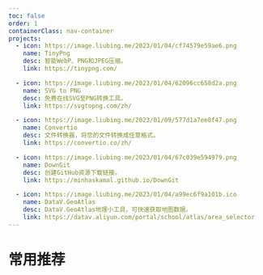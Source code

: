 ```yaml
---
toc: false
order: 1
containerClass: nav-container
projects:
  - icon: https://image.liubing.me/2023/01/04/cf74579e59ae6.png
    name: TinyPng
    desc: 智能WebP、PNG和JPEG压缩。
    link: https://tinypng.com/

  - icon: https://image.liubing.me/2023/01/04/62096cc658d2a.png
    name: SVG to PNG
    desc: 免费在线SVG至PNG转换工具。
    link: https://svgtopng.com/zh/

  - icon: https://image.liubing.me/2023/01/09/577d1a7ee8f47.png
    name: Convertio
    desc: 文件转换器，将您的文件转换成任意格式。
    link: https://convertio.co/zh/

  - icon: https://image.liubing.me/2023/01/04/67c039e594979.png
    name: DownGit
    desc: 创建GitHub资源下载链接。
    link: https://minhaskamal.github.io/DownGit

  - icon: https://image.liubing.me/2023/01/04/a99ec6f9a101b.ico
    name: DataV.GeoAtlas
    desc: DataV.GeoAtlas地理小工具，可快速获取地图数据。
    link: https://datav.aliyun.com/portal/school/atlas/area_selector
---
```


# 常用推荐

<ProjectPanel />
